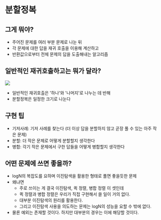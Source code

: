 # 분할정복

## 그게 뭐야?

* 주어진 문제를 여러 부분 문제로 나눈 뒤
* 각 문제에 대한 답을 재귀 호출을 이용해 계산하고
* 반환값으로부터 전체 문제의 답을 도출해내는 알고리즘

## 일반적인 재귀호출하고는 뭐가 달라?

<img src="https://i.imgur.com/iD4lKwp.png">

* 일반적인 재귀호출은 '하나'와 '나머지'로 나누는 데 반해
* 분할정복은 일정한 크기로 나눈다

## 구현 팁

* 기저사례: 기저 사례를 찾는다 (더 이상 답을 분할하지 않고 곧장 풀 수 있는 아주 작은 문제)
* 분할: 더 작은 문제로 어떻게 분할할지 생각한다
* 병합: 각기 작은 문제에서 구한 답들을 어떻게 병합할지 생각한다

## 어떤 문제에 쓰면 좋을까?

* logN의 복잡도를 요하며 이진탐색을 활용한 형태로 풀면 좋을듯한 문제
* 왜냐면
    * 주로 쓰이는 게 결국 이진탐색, 퀵 정렬, 병합 정렬 이 셋인데
    * 퀵 정렬과 병합 정렬은 우리가 직접 구현해서 쓸 일이 거의 없다.
    * 대부분 이진탐색의 원리를 활용한다.
    * 그리고 이진탐색 사용을 의도하는 문제는 logN의 성능을 요할 수 밖에 없다.
* 물론 예외는 존재할 것이다. 하지만 대부분의 경우는 이에 해당할 것이다.
